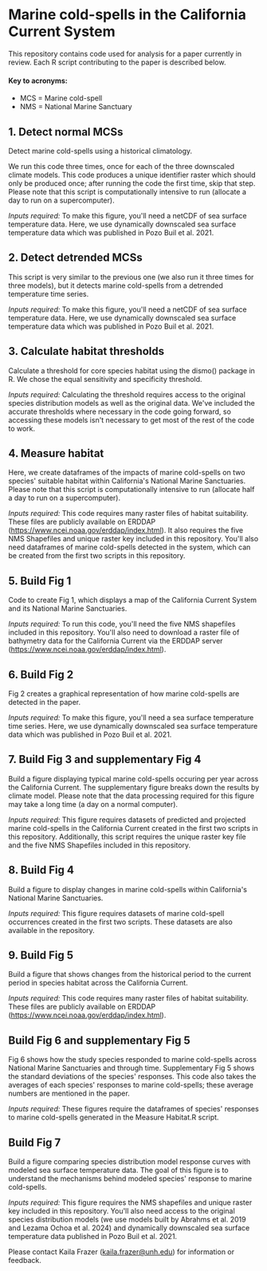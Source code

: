# Marine cold-spells in the California Current System
This repository contains code used for analysis for a paper currently in review. Each R script contributing to the paper is described below.

#### Key to acronyms:

* MCS = Marine cold-spell
* NMS = National Marine Sanctuary

## 1. Detect normal MCSs
Detect marine cold-spells using a historical climatology.

We run this code three times, once for each of the three downscaled climate models. This code produces a unique identifier raster which should only be produced once; after running the code the first time, skip that step. Please note that this script is computationally intensive to run (allocate a day to run on a supercomputer).

*Inputs required:*
To make this figure, you'll need a netCDF of sea surface temperature data. Here, we use dynamically downscaled sea surface temperature data which was published in Pozo Buil et al. 2021.

## 2. Detect detrended MCSs
This script is very similar to the previous one (we also run it three times for three models), but it detects marine cold-spells from a detrended temperature time series.

*Inputs required:*
To make this figure, you'll need a netCDF of sea surface temperature data. Here, we use dynamically downscaled sea surface temperature data which was published in Pozo Buil et al. 2021.

## 3. Calculate habitat thresholds
Calculate a threshold for core species habitat using the dismo() package in R. We chose the equal sensitivity and specificity threshold.

*Inputs required:*
Calculating the threshold requires access to the original species distribution models as well as the original data. We've included the accurate thresholds where necessary in the code going forward, so accessing these models isn't necessary to get most of the rest of the code to work.

## 4. Measure habitat
Here, we create dataframes of the impacts of marine cold-spells on two species' suitable habitat within California's National Marine Sanctuaries. Please note that this script is computationally intensive to run (allocate half a day to run on a supercomputer).

*Inputs required:*
This code requires many raster files of habitat suitability. These files are publicly available on ERDDAP (https://www.ncei.noaa.gov/erddap/index.html). It also requires the five NMS Shapefiles and unique raster key included in this repository. You'll also need dataframes of marine cold-spells detected in the system, which can be created from the first two scripts in this repository.

## 5. Build Fig 1
Code to create Fig 1, which displays a map of the California Current System and its National Marine Sanctuaries.

*Inputs required:*
To run this code, you'll need the five NMS shapefiles included in this repository. You'll also need to download a raster file of bathymetry data for the California Current via the ERDDAP server (https://www.ncei.noaa.gov/erddap/index.html). 

## 6. Build Fig 2
Fig 2 creates a graphical representation of how marine cold-spells are detected in the paper.

*Inputs required:*
To make this figure, you'll need a sea surface temperature time series. Here, we use dynamically downscaled sea surface temperature data which was published in Pozo Buil et al. 2021.

## 7. Build Fig 3 and supplementary Fig 4
Build a figure displaying typical marine cold-spells occuring per year across the California Current. The supplementary figure breaks down the results by climate model. Please note that the data processing required for this figure may take a long time (a day on a normal computer).

*Inputs required:*
This figure requires datasets of predicted and projected marine cold-spells in the California Current created in the first two scripts in this repository. Additionally, this script requires the unique raster key file and the five NMS Shapefiles included in this repository.

## 8. Build Fig 4
Build a figure to display changes in marine cold-spells within California's National Marine Sanctuaries.

*Inputs required:*
This figure requires datasets of marine cold-spell occurrences created in the first two scripts. These datasets are also available in the repository.

## 9. Build Fig 5
Build a figure that shows changes from the historical period to the current period in species habitat across the California Current.

*Inputs required:*
This code requires many raster files of habitat suitability. These files are publicly available on ERDDAP (https://www.ncei.noaa.gov/erddap/index.html).

## Build Fig 6 and supplementary Fig 5
Fig 6 shows how the study species responded to marine cold-spells across National Marine Sanctuaries and through time. Supplementary Fig 5 shows the standard deviations of the species' responses. This code also takes the averages of each species' responses to marine cold-spells; these average numbers are mentioned in the paper.

*Inputs required:*
These figures require the dataframes of species' responses to marine cold-spells generated in the Measure Habitat.R script.

## Build Fig 7
Build a figure comparing species distribution model response curves with modeled sea surface temperature data. The goal of this figure is to understand the mechanisms behind modeled species' response to marine cold-spells.

*Inputs required:*
This figure requires the NMS shapefiles and unique raster key included in this repository. You'll also need access to the original species distribution models (we use models built by Abrahms et al. 2019 and Lezama Ochoa et al. 2024) and dynamically downscaled sea surface temperature data published in Pozo Buil et al. 2021.

Please contact Kaila Frazer (kaila.frazer@unh.edu) for information or feedback.
